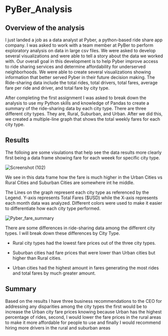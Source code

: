 # PyBer_Analysis

## Overview of the analysis

I just landed a job as a data analyst at Pyber, a python-based ride share app company. I was asked to work with a team member at PyBer to perform exploratory analysis on data in large csv files. We were asked to develop several visualizations and were able to tell a story about the data we worked with. Our overall goal in this development is to help Pyber improve access to ride sharing services and determine affordability for underserved neighborhoods. We were able to create several visualizations showing information that better served Pyber in their future decision making. The Ride-sharing data include the total rides, total drivers, total fares, average fare per ride and driver, and total fare by city type. 

After completing the first assignment I was asked to break down the analysis to use my Python skills and knowledge of Pandas to create a summary  of the ride-sharing data by each city type. There are three different city types. They are, Rural, Suburban, and Urban. After we did this, we created a multiple-line graph that shows the total weekly fares for each city type. 



## Results 
The folloing are some visulations that help see the data results more clearly first being a data frame showing fare for each weeek for specific city type. 

![Screenshot (102)](https://user-images.githubusercontent.com/94208810/145681346-3c635546-4af6-4bc8-8978-3f16f93cebca.png)

We see in this data frame how the fare is much higher in the Urban Cities vs Rural Cities and Suburban Cities are somewhere int he middle. 


The Lines on the graph represent each city type as referenced by the Legend. 
Y-axis represents Total Fares ($USD) while the X-axis represents each month data was analyzed. Different colors were used to make it easier to differentiate how each city type performed. 

![Pyber_fare_summary](https://user-images.githubusercontent.com/94208810/145644418-b1479d82-87d6-4ebb-8a9e-672248ad1ffa.png)

There are some differences in ride-sharing data among the different city types. I will break down these differences by City Type.
  - Rural city types had the lowest fare prices out of the three city types. 
    
  - Suburban cities had fare prices that were lower than Urban cities but higher than Rural cities.
  
  - Urban cities had the highest amount in fares generating the most rides and total fares by much greater amount. 


## Summary

Based on the results I have three business recommendations to the CEO for addressing any disparities among the city types the first would be to increase the Urban city fare prices knowing because Urban has the highest percentage of rides, second, I would lower the fare prices in the rural areas to make it more affordable for people to use and finally I would recommend hiring more drivers in the rural and suburban areas 

